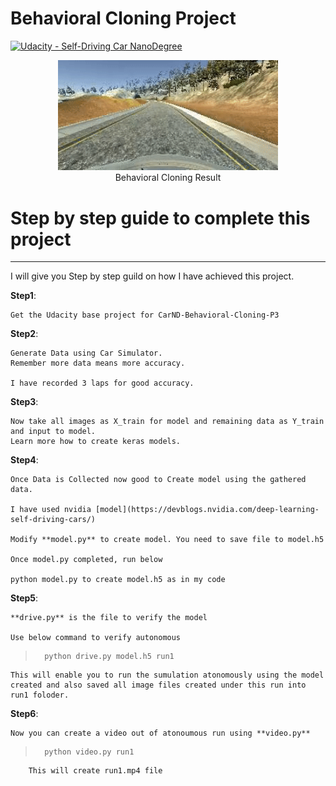 # Behavioral Cloning Project

[![Udacity - Self-Driving Car NanoDegree](https://s3.amazonaws.com/udacity-sdc/github/shield-carnd.svg)](http://www.udacity.com/drive)

<p align="center">
 <a href="https://www.youtube.com/watch?v=d9KjyGlr_iQ"><img src="track.gif" alt="Behavioral Cloning" width="70%" height="70%"></a>
 <br>Behavioral Cloning Result
</p>


# Step by step guide to complete this project
---
I will give you Step by step guild on how I have achieved this project.

**Step1**: 

	Get the Udacity base project for CarND-Behavioral-Cloning-P3

**Step2**:

	Generate Data using Car Simulator. 
	Remember more data means more accuracy.

	I have recorded 3 laps for good accuracy.

**Step3**:

	Now take all images as X_train for model and remaining data as Y_train and input to model.
	Learn more how to create keras models.


**Step4**:

	Once Data is Collected now good to Create model using the gathered data.

	I have used nvidia [model](https://devblogs.nvidia.com/deep-learning-self-driving-cars/)

	Modify **model.py** to create model. You need to save file to model.h5

	Once model.py completed, run below

	python model.py to create model.h5 as in my code

**Step5**: 

	**drive.py** is the file to verify the model

	Use below command to verify autonomous

> 		python drive.py model.h5 run1

	This will enable you to run the sumulation atonomously using the model created and also saved all image files created under this run into run1 foloder.

**Step6**:

	Now you can create a video out of atonoumous run using **video.py** 

> 		python video.py run1

		This will create run1.mp4 file
